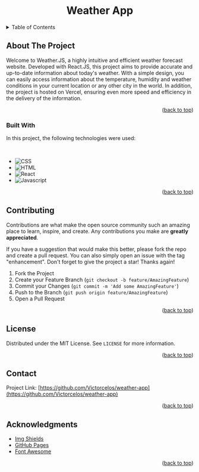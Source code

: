 <a name="readme-top"></a>

<br />
<div align="center">
  <h1 align="center">Weather App</h1>
</div>


<details>
  <summary>Table of Contents</summary>
  <ol>
    <li>
      <a href="#about-the-project">About The Project</a>
      <ul>
        <li><a href="#built-with">Built With</a></li>
      </ul>
    </li>
    <li><a href="#contributing">Contributing</a></li>
    <li><a href="#license">License</a></li>
    <li><a href="#contact">Contact</a></li>
    <li><a href="#acknowledgments">Acknowledgments</a></li>
  </ol>
</details>

## About The Project

Welcome to Weather.JS, a highly intuitive and efficient weather forecast website. Developed with React.JS, this project aims to provide accurate and up-to-date information about today's weather. With a simple design, you can easily access information about the temperature, humidity and weather conditions in your current location or any other city in the world. In addition, the project is hosted on Vercel, ensuring even more speed and efficiency in the delivery of the information.

<p align="right">(<a href="#readme-top">back to top</a>)</p>

### Built With
In this project, the following technologies were used:

</br>

* ![CSS][css-shield]
* ![HTML][html-shield]
* ![React][react-shield]
* ![Javascript][js-shield]

<p align="right">(<a href="#readme-top">back to top</a>)</p>

## Contributing

Contributions are what make the open source community such an amazing place to learn, inspire, and create. Any contributions you make are **greatly appreciated**.

If you have a suggestion that would make this better, please fork the repo and create a pull request. You can also simply open an issue with the tag "enhancement".
Don't forget to give the project a star! Thanks again!

1. Fork the Project
2. Create your Feature Branch (`git checkout -b feature/AmazingFeature`)
3. Commit your Changes (`git commit -m 'Add some AmazingFeature'`)
4. Push to the Branch (`git push origin feature/AmazingFeature`)
5. Open a Pull Request

<p align="right">(<a href="#readme-top">back to top</a>)</p>



<!-- LICENSE -->
## License

Distributed under the MIT License. See `LICENSE` for more information.

<p align="right">(<a href="#readme-top">back to top</a>)</p>

## Contact

Project Link: [https://github.com/Victorcelos/weather-app](https://github.com/Victorcelos/weather-app)

<p align="right">(<a href="#readme-top">back to top</a>)</p>

## Acknowledgments

* [Img Shields](https://shields.io)
* [GitHub Pages](https://pages.github.com)
* [Font Awesome](https://fontawesome.com)

<p align="right">(<a href="#readme-top">back to top</a>)</p>

[js-shield]: https://img.shields.io/badge/JavaScript-F7DF1E?style=for-the-badge&logo=javascript&logoColor=black
[react-shield]:https://img.shields.io/badge/React-20232A?style=for-the-badge&logo=react&logoColor=61DAFB
[css-shield]:https://img.shields.io/badge/CSS3-1572B6?style=for-the-badge&logo=css3&logoColor=white
[html-shield]: https://img.shields.io/badge/HTML5-E34F26?style=for-the-badge&logo=html5&logoColor=white
